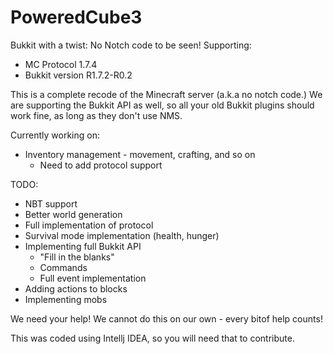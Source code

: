 PoweredCube3
============

Bukkit with a twist: No Notch code to be seen!
Supporting:
- MC Protocol 1.7.4
- Bukkit version R1.7.2-R0.2

This is a complete recode of the Minecraft server (a.k.a no notch code.)
We are supporting the Bukkit API as well, so all your old Bukkit plugins should work fine,
as long as they don't use NMS.

Currently working on:
- Inventory management - movement, crafting, and so on
  - Need to add protocol support

TODO:
- NBT support
- Better world generation
- Full implementation of protocol
- Survival mode implementation (health, hunger)
- Implementing full Bukkit API
  - "Fill in the blanks"
  - Commands
  - Full event implementation
- Adding actions to blocks
- Implementing mobs

We need your help!
We cannot do this on our own - every bitof help counts!

This was coded using Intellj IDEA, so you will need that to contribute.

